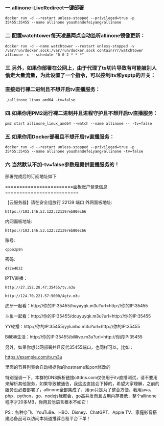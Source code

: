 ### 一.allinone-LiveRedirect一键部署

```
docker run -d --restart unless-stopped --privileged=true -p 35455:35455 --name allinone youshandefeiyang/allinone
```
### 二.配置watchtower每天凌晨两点自动监听allinone镜像更新：
```
docker run -d --name watchtower --restart unless-stopped -v /var/run/docker.sock:/var/run/docker.sock containrrr/watchtower allinone -c --schedule "0 0 2 * * *"
```
### 三.另外，如果你部署在公网上，由于代理了ts切片导致有可能被别人偷走大量流量，为此设置了一个指令，可以控制itv和ysptp的开关：

### 直接运行裸二进制且不想开启tv直播服务：
```
./allinone_linux_amd64 -tv=false
```
### 四.如果你用PM2运行裸二进制并且进程守护且不想开启tv直播服务：
```
pm2 start allinone_linux_amd64 --watch --name allinone -- -tv=false
```
### 五.如果你用Docker部署且不想开启tv直播服务：
```
docker run -d --restart unless-stopped --privileged=true -p 35455:35455 --name allinone youshandefeiyang/allinone -tv=false
```
### 六.当然默认不加-tv=false参数是提供直播服务的！

部署完成后的订阅地址如下

========================面板账户登录信息==========================

 【云服务器】请在安全组放行 22139 端口
 外网面板地址: 
```
https://103.146.53.122:22139/eb80ec66
```
 内网面板地址:
```
https://103.146.53.122:22139/eb80ec66
```
账号:
```
cppozp8n
```
密码:
```
d72e4022
```

IPTV直播：
```
http://27.152.28.47:35455/tv.m3u
```
```
http://124.70.221.57:5000/4gtv.m3u
```

虎牙一起看：http://你的IP:35455/huyayqk.m3u?url=http://你的IP:35455

斗鱼一起看：http://你的IP:35455/douyuyqk.m3u?url=http://你的IP:35455

YY轮播：http://你的IP:35455/yylunbo.m3u?url=http://你的IP:35455

BiliBili生活：http://你的IP:35455/bililive.m3u?url=http://你的IP:35455

另外，如果你想公网部署并且反代35455端口，也同样可以，比如：

https://example.com/tv.m3u

里面的节目列表会自动根据你的hostname和port修改的

特别强调一下，本群的DNS解析链接ottdns.com仅仅用于itv直播测试，请不要用来解析其他服务，如果导致被通告，我这边直接会下掉的，希望大家理解，之前的服务没必要部署了，allinone全部集成了，用go只是为了整合方便，我用java，php，python，go，nodejs我都会，go高并发而且占用内存极低，整个allinone程序才20多MB，你用其他语言根本不如它！



PS：各种奈飞、YouTuBe、HBO、Disney、ChatGPT、Apple TV、家庭影音搭建必备品可以访问本频道推荐合租平台下单！